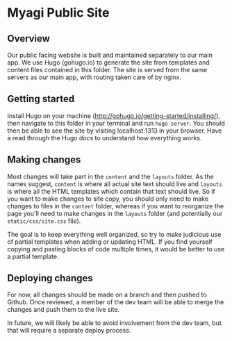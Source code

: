 # Myagi Public Site

## Overview

Our public facing website is built and maintained separately to our main app. We use Hugo
(gohugo.io) to generate the site from templates and content files contained in this folder.
The site is served from the same servers as our main app, with routing taken care of by nginx.

## Getting started

Install Hugo on your machine (http://gohugo.io/getting-started/installing/), then navigate
to this folder in your terminal and run `hugo server`. You should then be able to see the site
by visiting localhost:1313 in your browser. Have a read through the Hugo docs to understand
how everything works.

## Making changes

Most changes will take part in the `content` and the `layouts` folder. As the names suggest, `content`
is where all actual site text should live and `layouts` is where all the HTML templates which
contain that text should live. So if you want to make changes to site copy, you should only need
to make changes to files in the `content` folder, whereas if you want to reorganize the page you'll
need to make changes in the `layouts` folder (and potentially our `static/css/site.css` file).

The goal is to keep everything well organized, so try to make judicious use of partial templates
when adding or updating HTML. If you find yourself copying and pasting blocks of code multiple times,
it would be better to use a partial template.

## Deploying changes

For now, all changes should be made on a branch and then pushed to Github. Once reviewed,
a member of the dev team will be able to merge the changes and push them to the live site.

In future, we will likely be able to avoid involvement from the dev team, but that will require
a separate deploy process.
